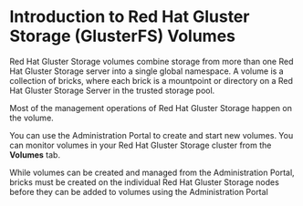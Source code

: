 # Introduction to Red Hat Gluster Storage (GlusterFS) Volumes

Red Hat Gluster Storage volumes combine storage from more than one Red Hat Gluster Storage server into a single global namespace. A volume is a collection of bricks, where each brick is a mountpoint or directory on a Red Hat Gluster Storage Server in the trusted storage pool.

Most of the management operations of Red Hat Gluster Storage happen on the volume.

You can use the Administration Portal to create and start new volumes. You can monitor volumes in your Red Hat Gluster Storage cluster from the **Volumes** tab.

While volumes can be created and managed from the Administration Portal, bricks must be created on the individual Red Hat Gluster Storage nodes before they can be added to volumes using the Administration Portal
